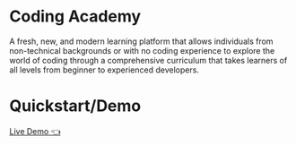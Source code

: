 # Coding Academy

A fresh, new, and modern learning platform that allows individuals from non-technical backgrounds 
or with no coding experience to explore the world of coding through a comprehensive curriculum that takes learners 
of all levels from beginner to experienced developers.

# Quickstart/Demo

[Live Demo :point_left:](https://joshn28.github.io/coding-academy/)
